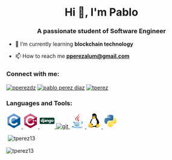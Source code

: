 <!---![Anurag's GitHub stats](https://github-readme-stats.vercel.app/api?username=TPerez13&show_icons=true&theme=tokyonight&count_private=true&show_icons=true)--->
<h1 align="center">Hi 👋, I'm Pablo</h1>
<h3 align="center">A passionate student of Software Engineer</h3>

- 🌱 I’m currently learning **blockchain technology**

- 📫 How to reach me **pperezalum@gmail.com**

<h3 align="left">Connect with me:</h3>
<p align="left">
<a href="https://twitter.com/pperezdz" target="blank"><img align="center" src="https://raw.githubusercontent.com/rahuldkjain/github-profile-readme-generator/master/src/images/icons/Social/twitter.svg" alt="pperezdz" height="30" width="40" /></a>
<a href="https://www.linkedin.com/in/pablo-perez-diaz-a6151722a/" target="blank"><img align="center" src="https://raw.githubusercontent.com/rahuldkjain/github-profile-readme-generator/master/src/images/icons/Social/linked-in-alt.svg" alt="pablo perez diaz" height="30" width="40" /></a>
<a href="https://es.stackoverflow.com/users/267129/tperez" target="blank"><img align="center" src="https://raw.githubusercontent.com/rahuldkjain/github-profile-readme-generator/master/src/images/icons/Social/stack-overflow.svg" alt="tperez" height="30" width="40" /></a>
</p>

<h3 align="left">Languages and Tools:</h3>
<p align="left"> <a href="https://www.cprogramming.com/" target="_blank" rel="noreferrer"> <img src="https://raw.githubusercontent.com/devicons/devicon/master/icons/c/c-original.svg" alt="c" width="40" height="40"/> </a> <a href="https://www.w3schools.com/cpp/" target="_blank" rel="noreferrer"> <img src="https://raw.githubusercontent.com/devicons/devicon/master/icons/cplusplus/cplusplus-original.svg" alt="cplusplus" width="40" height="40"/> </a> <a href="https://www.djangoproject.com/" target="_blank" rel="noreferrer"> <img src="https://raw.githubusercontent.com/devicons/devicon/master/icons/django/django-original.svg" alt="django" width="40" height="40"/> </a> <a href="https://git-scm.com/" target="_blank" rel="noreferrer"> <img src="https://www.vectorlogo.zone/logos/git-scm/git-scm-icon.svg" alt="git" width="40" height="40"/> </a> <a href="https://www.java.com" target="_blank" rel="noreferrer"> <img src="https://raw.githubusercontent.com/devicons/devicon/master/icons/java/java-original.svg" alt="java" width="40" height="40"/> </a> <a href="https://www.linux.org/" target="_blank" rel="noreferrer"> <img src="https://raw.githubusercontent.com/devicons/devicon/master/icons/linux/linux-original.svg" alt="linux" width="40" height="40"/> </a> <a href="https://www.python.org" target="_blank" rel="noreferrer"> <img src="https://raw.githubusercontent.com/devicons/devicon/master/icons/python/python-original.svg" alt="python" width="40" height="40"/> </a> </p>

<p>&nbsp;<img align="center" src="https://github-readme-stats.vercel.app/api?username=tperez13&show_icons=true&locale=en" alt="tperez13" /></p>

<p><img align="center" src="https://github-readme-streak-stats.herokuapp.com/?user=tperez13&" alt="tperez13" /></p>

